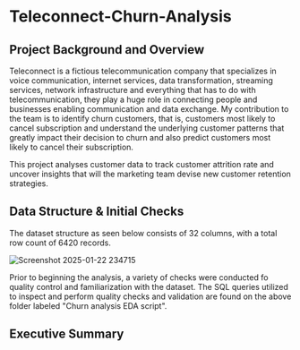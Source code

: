 # Teleconnect-Churn-Analysis

## Project Background and Overview

Teleconnect is a fictious telecommunication company that specializes in voice communication, internet services, data transformation, streaming services, network infrastructure and everything that has to do with telecommunication, they play a huge role in connecting people and businesses enabling communication and data exchange. My contribution to the team is to identify churn customers, that is, customers most likely to cancel subscription and understand the underlying customer patterns that greatly impact their decision to churn and also predict customers most likely to cancel their subscription.

This project analyses customer data to track customer attrition rate and uncover insights that will the marketing team devise new customer retention strategies.

## Data Structure & Initial Checks

The dataset structure as seen below consists of 32 columns, with a total row count of 6420 records.

![Screenshot 2025-01-22 234715](https://github.com/user-attachments/assets/af33b0c9-a3c5-4ffe-99d4-ec6cdd3f64d1)

Prior to beginning the analysis, a variety of checks were conducted fo quality control and familiarization with the dataset. The SQL queries utilized to inspect and perform quality checks and validation are found on the above folder labeled "Churn analysis EDA script".

## Executive Summary
